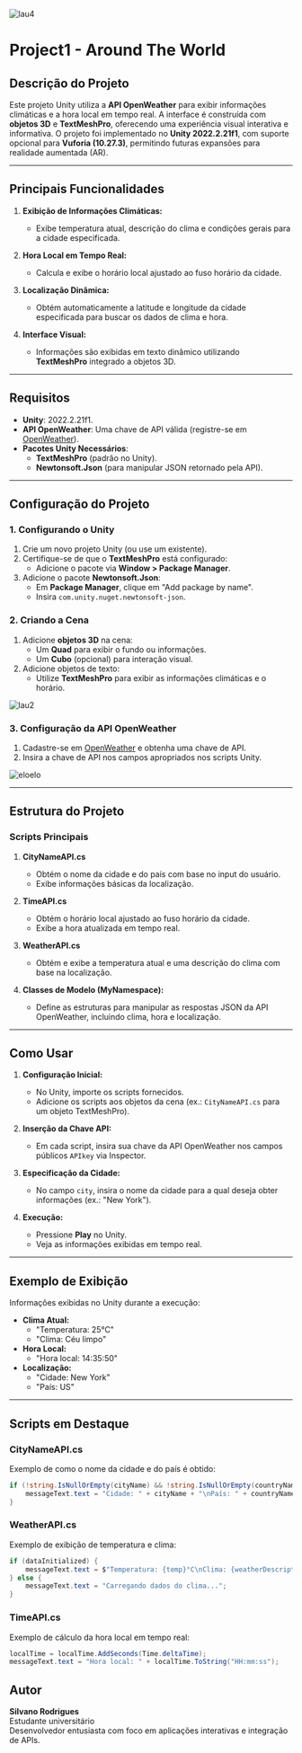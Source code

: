 
![lau4](https://github.com/user-attachments/assets/bc55189c-aa4a-494a-940b-159a36543c9d)

# Project1 - Around The World

## Descrição do Projeto
Este projeto Unity utiliza a **API OpenWeather** para exibir informações climáticas e a hora local em tempo real. A interface é construída com **objetos 3D** e **TextMeshPro**, oferecendo uma experiência visual interativa e informativa. O projeto foi implementado no **Unity 2022.2.21f1**, com suporte opcional para **Vuforia (10.27.3)**, permitindo futuras expansões para realidade aumentada (AR).

---

## Principais Funcionalidades
1. **Exibição de Informações Climáticas:**
   - Exibe temperatura atual, descrição do clima e condições gerais para a cidade especificada.
   
2. **Hora Local em Tempo Real:**
   - Calcula e exibe o horário local ajustado ao fuso horário da cidade.

3. **Localização Dinâmica:**
   - Obtém automaticamente a latitude e longitude da cidade especificada para buscar os dados de clima e hora.

4. **Interface Visual:**
   - Informações são exibidas em texto dinâmico utilizando **TextMeshPro** integrado a objetos 3D.

---
## Requisitos
- **Unity**: 2022.2.21f1.
- **API OpenWeather**: Uma chave de API válida (registre-se em [OpenWeather](https://openweathermap.org/)).
- **Pacotes Unity Necessários**:
  - **TextMeshPro** (padrão no Unity).
  - **Newtonsoft.Json** (para manipular JSON retornado pela API).

---

## Configuração do Projeto

### **1. Configurando o Unity**
1. Crie um novo projeto Unity (ou use um existente).
2. Certifique-se de que o **TextMeshPro** está configurado:
   - Adicione o pacote via **Window > Package Manager**.
3. Adicione o pacote **Newtonsoft.Json**:
   - Em **Package Manager**, clique em "Add package by name".
   - Insira `com.unity.nuget.newtonsoft-json`.

### **2. Criando a Cena**
1. Adicione **objetos 3D** na cena:
   - Um **Quad** para exibir o fundo ou informações.
   - Um **Cubo** (opcional) para interação visual.
2. Adicione objetos de texto:
   - Utilize **TextMeshPro** para exibir as informações climáticas e o horário.
     
![lau2](https://github.com/user-attachments/assets/4cf0278e-8a6f-4422-b97d-55c51bd8f696)

### **3. Configuração da API OpenWeather**
1. Cadastre-se em [OpenWeather](https://openweathermap.org/) e obtenha uma chave de API.
2. Insira a chave de API nos campos apropriados nos scripts Unity.

![eloelo](https://github.com/user-attachments/assets/8ad42192-31ee-49e5-b55f-cf1bba520122)

---

## Estrutura do Projeto

### **Scripts Principais**
1. **CityNameAPI.cs**
   - Obtém o nome da cidade e do país com base no input do usuário.
   - Exibe informações básicas da localização.

2. **TimeAPI.cs**
   - Obtém o horário local ajustado ao fuso horário da cidade.
   - Exibe a hora atualizada em tempo real.

3. **WeatherAPI.cs**
   - Obtém e exibe a temperatura atual e uma descrição do clima com base na localização.

4. **Classes de Modelo (MyNamespace):**
   - Define as estruturas para manipular as respostas JSON da API OpenWeather, incluindo clima, hora e localização.

---

## Como Usar
1. **Configuração Inicial:**
   - No Unity, importe os scripts fornecidos.
   - Adicione os scripts aos objetos da cena (ex.: `CityNameAPI.cs` para um objeto TextMeshPro).

2. **Inserção da Chave API:**
   - Em cada script, insira sua chave da API OpenWeather nos campos públicos `APIkey` via Inspector.

3. **Especificação da Cidade:**
   - No campo `city`, insira o nome da cidade para a qual deseja obter informações (ex.: "New York").

4. **Execução:**
   - Pressione **Play** no Unity.
   - Veja as informações exibidas em tempo real.
---

## Exemplo de Exibição
Informações exibidas no Unity durante a execução:
- **Clima Atual:**
  - "Temperatura: 25°C"
  - "Clima: Céu limpo"
- **Hora Local:**
  - "Hora local: 14:35:50"
- **Localização:**
  - "Cidade: New York"
  - "País: US"

---

## Scripts em Destaque
### **CityNameAPI.cs**
Exemplo de como o nome da cidade e do país é obtido:
```csharp
if (!string.IsNullOrEmpty(cityName) && !string.IsNullOrEmpty(countryName)) {
    messageText.text = "Cidade: " + cityName + "\nPaís: " + countryName;
}
````
### **WeatherAPI.cs**
Exemplo de exibição de temperatura e clima:
```csharp
if (dataInitialized) {
    messageText.text = $"Temperatura: {temp}°C\nClima: {weatherDescription}";
} else {
    messageText.text = "Carregando dados do clima...";
}
```
### **TimeAPI.cs**
Exemplo de cálculo da hora local em tempo real:
```csharp
localTime = localTime.AddSeconds(Time.deltaTime);
messageText.text = "Hora local: " + localTime.ToString("HH:mm:ss");
```
## Autor
**Silvano Rodrigues**  
Estudante universitário  
Desenvolvedor entusiasta com foco em aplicações interativas e integração de APIs.

